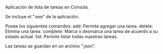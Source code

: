 Aplicación de lista de tareas en Consola.

Se incluye el ".exe" de la aplicación.

Posee los siguientes comandos:
add: Permite agregar una tarea.
delete: Elimina una tarea.
complete: Marca o desmarca una tarea de acuerdo a su estado actual.
list: Permite listar todas nuestras tareas.

Las tareas se guardan en un archivo ".json".
